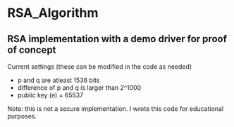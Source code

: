 # RSA_Algorithm
## RSA implementation with a demo driver for proof of concept

Current settings (these can be modified in the code as needed)
 * p and q are atleast 1536 bits
 * difference of p and q is larger than 2^1000
 * public key (e) = 65537
 
Note: this is not a secure implementation. I wrote this code for educational purposes.

